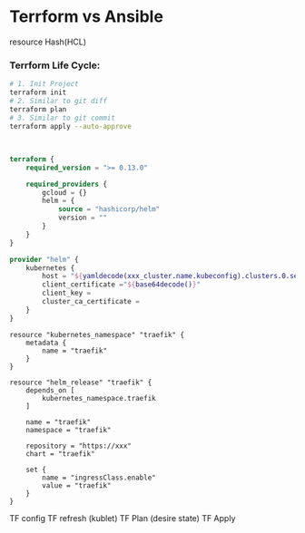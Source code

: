 # Terrform vs Ansible

resource
Hash(HCL)
### Terrform Life Cycle:
```bash
# 1. Init Project
terraform init
# 2. Similar to git diff
terraform plan
# 3. Similar to git commit
terraform apply --auto-approve



```
##
```tf
terraform {
    required_version = ">= 0.13.0"

    required_providers {
        gcloud = {}
        helm = {
            source = "hashicorp/helm"
            version = ""
        }
    }
}

provider "helm" {
    kubernetes {
        host = "${yamldecode(xxx_cluster.name.kubeconfig).clusters.0.server}"
        client_certificate ="${base64decode()}"
        client_key =
        cluster_ca_certificate = 
    }
}
```

```
resource "kubernetes_namespace" "traefik" {
    metadata {
        name = "traefik"
    }
}

resource "helm_release" "traefik" {
    depends_on [
        kubernetes_namespace.traefik
    ]

    name = "traefik"
    namespace = "traefik"

    repository = "https://xxx"
    chart = "traefik"

    set {
        name = "ingressClass.enable"
        value = "traefik"
    }
}
```
TF config
TF refresh (kublet)
TF Plan (desire state)
TF Apply
